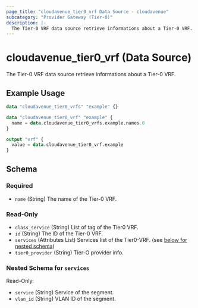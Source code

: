 ```yaml
---
page_title: "cloudavenue_tier0_vrf Data Source - cloudavenue"
subcategory: "Provider Gateway (Tier-0)"
description: |-
  The Tier-0 VRF data source retrieve informations about a Tier-0 VRF.
---
```


# cloudavenue_tier0_vrf (Data Source)

The Tier-0 VRF data source retrieve informations about a Tier-0 VRF.

## Example Usage

```terraform
data "cloudavenue_tier0_vrfs" "example" {}

data "cloudavenue_tier0_vrf" "example" {
  name = data.cloudavenue_tier0_vrfs.example.names.0
}

output "vrf" {
  value = data.cloudavenue_tier0_vrf.example
}
```

<!-- schema generated by tfplugindocs -->
## Schema

### Required

- `name` (String) The name of the Tier-0 VRF.

### Read-Only

- `class_service` (String) List of tag of the Tier0 VRF.
- `id` (String) The ID of the Tier-0 VRF.
- `services` (Attributes List) Services list of the Tier0-VRF. (see [below for nested schema](#nestedatt--services))
- `tier0_provider` (String) Tier-O provider info.

<a id="nestedatt--services"></a>
### Nested Schema for `services`

Read-Only:

- `service` (String) Service of the segment.
- `vlan_id` (String) VLAN ID of the segment.

